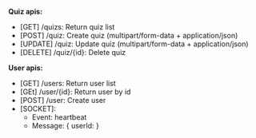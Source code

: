 **Quiz apis:**
- [GET] /quizs: Return quiz list
- [POST] /quiz: Create quiz (multipart/form-data + application/json)
- [UPDATE] /quiz: Update quiz (multipart/form-data + application/json)
- [DELETE] /quiz/{id}: Delete quiz

**User apis:**
- [GET] /users: Return user list
- [GEt] /user/{id}: Return user by id
- [POST] /user: Create user
- [SOCKET]: 
    + Event: heartbeat
    + Message: { userId: <id> }
